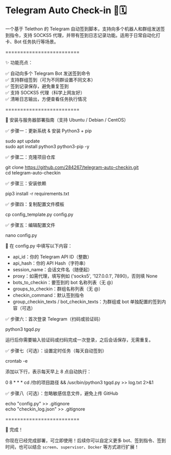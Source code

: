 # Telegram Auto Check-in 🤖🗓️

一个基于 Telethon 的 Telegram 自动签到脚本，支持向多个机器人和群组发送签到指令，支持 SOCKS5 代理，并带有签到日志记录功能。适用于日常自动化打卡、Bot 任务执行等场景。

=========================

✨ 功能亮点：

✅ 自动向多个 Telegram Bot 发送签到命令  
✅ 支持群组签到（可为不同群设置不同文本）  
✅ 签到记录保存，避免重复签到  
✅ 支持 SOCKS5 代理（科学上网友好）  
✅ 清晰日志输出，方便查看任务执行情况  

=========================

🚀 安装与服务器部署指南（支持 Ubuntu / Debian / CentOS）

✅ 步骤一：更新系统 & 安装 Python3 + pip

sudo apt update  
sudo apt install python3 python3-pip -y

✅ 步骤二：克隆项目仓库

git clone https://github.com/284267/telegram-auto-checkin.git  
cd telegram-auto-checkin

✅ 步骤三：安装依赖

pip3 install -r requirements.txt

✅ 步骤四：复制配置文件模板

cp config_template.py config.py

✅ 步骤五：编辑配置文件

nano config.py

📌 在 config.py 中填写以下内容：

- api_id：你的 Telegram API ID（整数）  
- api_hash：你的 API Hash（字符串）  
- session_name：会话文件名（随便起）  
- proxy：如需代理，填写例如 ('socks5', '127.0.0.1', 7890)，否则填 None  
- bots_to_checkin：要签到的 bot 名称列表（无 @）  
- groups_to_checkin：群组名称列表（无 @）  
- checkin_command：默认签到指令  
- group_checkin_texts / bot_checkin_texts：为群组或 bot 单独配置的签到内容（可选）

✅ 步骤六：首次登录 Telegram（扫码或验证码）

python3 tgqd.py

运行后你需要输入验证码或扫码完成一次登录，之后会话保存，无需重复。

✅ 步骤七（可选）：设置定时任务（每天自动签到）

crontab -e

添加以下行，表示每天早上 8 点自动执行：

0 8 * * * cd /你的项目路径 && /usr/bin/python3 tgqd.py >> log.txt 2>&1

✅ 步骤八（可选）：忽略敏感信息文件，避免上传 GitHub

echo "config.py" >> .gitignore  
echo "checkin_log.json" >> .gitignore

=========================

🎉 完成！

你现在已经完成部署，可立即使用！后续你可以自定义更多 bot、签到指令、签到时间，也可以结合 `screen`、`supervisor`、`Docker` 等方式进行扩展！

